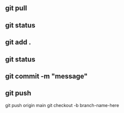 

git pull
-----
git status
-----
git add .
-----
git status
-----
git commit -m "message"
-----
git push
------

git push origin main
git checkout -b branch-name-here
